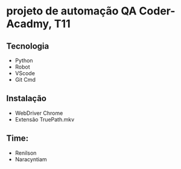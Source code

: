 

# projeto de automação QA Coder-Acadmy, T11

## Tecnologia
- Python
- Robot
- VScode
- Git Cmd
  
## Instalação
- WebDriver Chrome
- Extensão TruePath.mkv 

## Time:
- Renilson
- Naracyntiam
